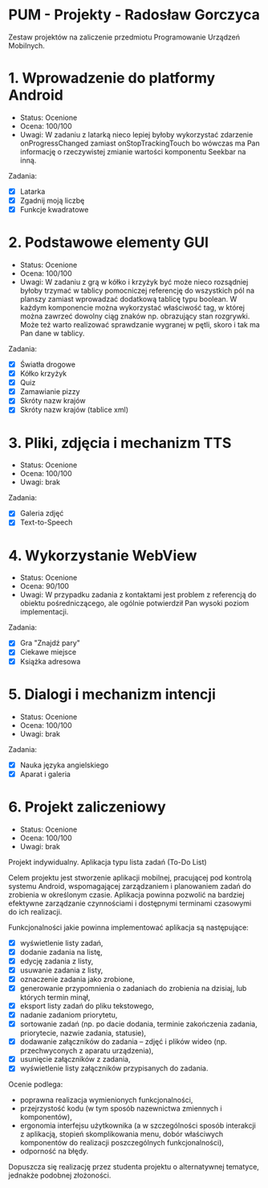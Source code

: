 # PUM - Projekty - Radosław Gorczyca

Zestaw projektów na zaliczenie przedmiotu Programowanie Urządzeń Mobilnych.

# 1. Wprowadzenie do platformy Android

- Status: Ocenione
- Ocena: 100/100
- Uwagi: W zadaniu z latarką nieco lepiej byłoby wykorzystać zdarzenie onProgressChanged zamiast onStopTrackingTouch bo wówczas ma Pan informację o rzeczywistej zmianie wartości komponentu Seekbar na inną.

Zadania:
  - [x] Latarka
  - [x] Zgadnij moją liczbę
  - [x] Funkcje kwadratowe
  
# 2. Podstawowe elementy GUI

- Status: Ocenione
- Ocena: 100/100
- Uwagi: W zadaniu z grą w kółko i krzyżyk być może nieco rozsądniej byłoby trzymać w tablicy pomocniczej referencję do wszystkich pól na planszy zamiast wprowadzać dodatkową tablicę typu boolean. W każdym komponencie można wykorzystać właściwość tag, w której można zawrzeć dowolny ciąg znaków np. obrazujący stan rozgrywki. Może też warto realizować sprawdzanie wygranej w pętli, skoro i tak ma Pan dane w tablicy.

Zadania:
  - [x] Światła drogowe
  - [x] Kółko krzyżyk
  - [x] Quiz
  - [x] Zamawianie pizzy
  - [x] Skróty nazw krajów
  - [x] Skróty nazw krajów (tablice xml)

# 3. Pliki, zdjęcia i mechanizm TTS

- Status: Ocenione
- Ocena: 100/100
- Uwagi: brak

Zadania:
  - [x] Galeria zdjęć
  - [x] Text-to-Speech

# 4. Wykorzystanie WebView

- Status: Ocenione
- Ocena: 90/100
- Uwagi: W przypadku zadania z kontaktami jest problem z referencją do obiektu pośredniczącego, ale ogólnie potwierdził Pan wysoki poziom implementacji. 

Zadania:
  - [x] Gra "Znajdź pary"
  - [x] Ciekawe miejsce
  - [x] Książka adresowa

# 5. Dialogi i mechanizm intencji

- Status: Ocenione
- Ocena: 100/100
- Uwagi: brak

Zadania:
  - [x] Nauka języka angielskiego
  - [x] Aparat i galeria

# 6. Projekt zaliczeniowy

- Status: Ocenione
- Ocena: 100/100
- Uwagi: brak

Projekt indywidualny. Aplikacja typu lista zadań (To-Do List)

Celem projektu jest stworzenie aplikacji mobilnej, pracującej pod kontrolą systemu Android, wspomagającej
zarządzaniem i planowaniem zadań do zrobienia w określonym czasie. Aplikacja powinna pozwolić na bardziej
efektywne zarządzanie czynnościami i dostępnymi terminami czasowymi do ich realizacji.

Funkcjonalności jakie powinna implementować aplikacja są następujące:
  - [x] wyświetlenie listy zadań,
  - [x] dodanie zadania na listę,
  - [x] edycję zadania z listy,
  - [x] usuwanie zadania z listy,
  - [x] oznaczenie zadania jako zrobione,
  - [x] generowanie przypomnienia o zadaniach do zrobienia na dzisiaj, lub których termin minął,
  - [x] eksport listy zadań do pliku tekstowego,
  - [x] nadanie zadaniom priorytetu,
  - [x] sortowanie zadań (np. po dacie dodania, terminie zakończenia zadania, priorytecie, nazwie zadania, statusie),
  - [x] dodawanie załączników do zadania – zdjęć i plików wideo (np. przechwyconych z aparatu urządzenia),
  - [x] usunięcie załączników z zadania,
  - [x] wyświetlenie listy załączników przypisanych do zadania.
  
Ocenie podlega:

  - poprawna realizacja wymienionych funkcjonalności,
  - przejrzystość kodu (w tym sposób nazewnictwa zmiennych i komponentów),
  - ergonomia interfejsu użytkownika (a w szczególności sposób interakcji z aplikacją, stopień skomplikowania menu, dobór właściwych komponentów do realizacji poszczególnych funkcjonalności),
  - odporność na błędy.
  
Dopuszcza się realizację przez studenta projektu o alternatywnej tematyce, jednakże podobnej złożoności.


